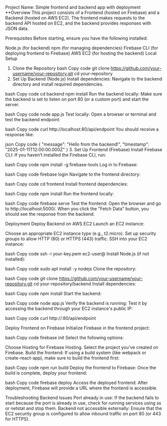  Project Name: Simple frontend and backend app with deployment
**Overview
This project consists of a Frontend (hosted on Firebase) and a Backend (hosted on AWS EC2). The frontend makes requests to the backend API hosted on EC2, and the backend provides responses with JSON data.

Prerequisites
Before starting, ensure you have the following installed:

Node.js (for backend)
npm (for managing dependencies)
Firebase CLI (for deploying frontend to Firebase)
AWS EC2 (for hosting the backend)
Local Setup
1. Clone the Repository
bash
Copy code
git clone https://github.com/your-username/your-repository.git
cd your-repository
2. Set Up Backend (Node.js)
Install dependencies: Navigate to the backend directory and install required dependencies.

bash
Copy code
cd backend
npm install
Run the backend locally: Make sure the backend is set to listen on port 80 (or a custom port) and start the server.

bash
Copy code
node app.js
Test locally: Open a browser or terminal and test the backend endpoint:

bash
Copy code
curl http://localhost:80/api/endpoint
You should receive a response like:

json
Copy code
{
    "message": "Hello from the backend!",
    "timestamp": "2025-01-11T12:00:00.000Z"
}
3. Set Up Frontend (Firebase)
Install Firebase CLI: If you haven’t installed the Firebase CLI, run:

bash
Copy code
npm install -g firebase-tools
Log in to Firebase:

bash
Copy code
firebase login
Navigate to the frontend directory:

bash
Copy code
cd frontend
Install frontend dependencies:

bash
Copy code
npm install
Run the frontend locally:

bash
Copy code
firebase serve
Test the frontend: Open the browser and go to http://localhost:5000/. When you click the "Fetch Data" button, you should see the response from the backend.

Deployment
Deploy Backend on AWS EC2
Launch an EC2 instance:

Choose an appropriate EC2 instance type (e.g., t2.micro).
Set up security groups to allow HTTP (80) or HTTPS (443) traffic.
SSH into your EC2 instance:

bash
Copy code
ssh -i your-key.pem ec2-user@<EC2-PUBLIC-IP>
Install Node.js (if not installed):

bash
Copy code
sudo apt install -y nodejs
Clone the repository:

bash
Copy code
git clone https://github.com/your-username/your-repository.git
cd your-repository/backend
Install dependencies:

bash
Copy code
npm install
Start the backend:

bash
Copy code
node app.js
Verify the backend is running: Test it by accessing the backend through your EC2 instance's public IP:

bash
Copy code
curl http://<EC2-PUBLIC-IP>:80/api/endpoint


Deploy Frontend on Firebase
Initialize Firebase in the frontend project:

bash
Copy code
firebase init
Select the following options:

Choose Hosting for Firebase Hosting.
Select the project you've created on Firebase.
Build the frontend: If using a build system (like webpack or create-react-app), make sure to build the frontend first:

bash
Copy code
npm run build
Deploy the frontend to Firebase: Once the build is complete, deploy your frontend:

bash
Copy code
firebase deploy
Access the deployed frontend: After deployment, Firebase will provide a URL where the frontend is accessible.

Troubleshooting
Backend Issues
Port already in use: If the backend fails to start because the port is already in use, check for running services using ss or netstat and stop them.
Backend not accessible externally: Ensure that the EC2 security group is configured to allow inbound traffic on port 80 (or 443 for HTTPS).
